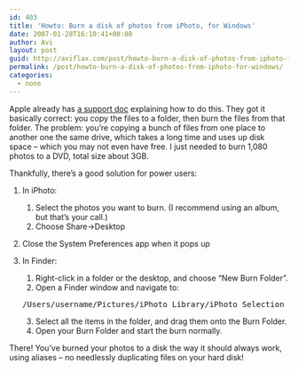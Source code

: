 ```yaml
---
id: 403
title: 'Howto: Burn a disk of photos from iPhoto, for Windows'
date: 2007-01-28T16:10:41+00:00
author: Avi
layout: post
guid: http://aviflax.com/post/howto-burn-a-disk-of-photos-from-iphoto-for-windows/
permalink: /post/howto-burn-a-disk-of-photos-from-iphoto-for-windows/
categories:
  - none
---
```

Apple already has [a support doc](http://docs.info.apple.com/article.html?artnum=93277) explaining how to do this. They got it basically correct: you copy the files to a folder, then burn the files from that folder. The problem: you&#8217;re copying a bunch of files from one place to another one the same drive, which takes a long time and uses up disk space &#8211; which you may not even have free. I just needed to burn 1,080 photos to a DVD, total size about 3GB.

Thankfully, there&#8217;s a good solution for power users:

  1. In iPhoto: 
      1. Select the photos you want to burn. (I recommend using an album, but that&#8217;s your call.)
      2. Choose Share->Desktop
  2. Close the System Preferences app when it pops up
  3. In Finder: 
      1. Right-click in a folder or the desktop, and choose &#8220;New Burn Folder&#8221;.
      2. Open a Finder window and navigate to: 
        <pre>/Users/username/Pictures/iPhoto Library/iPhoto Selection</pre>
    
      3. Select all the items in the folder, and drag them onto the Burn Folder.
      4. Open your Burn Folder and start the burn normally.

There! You&#8217;ve burned your photos to a disk the way it should always work, using aliases &#8211; no needlessly duplicating files on your hard disk!